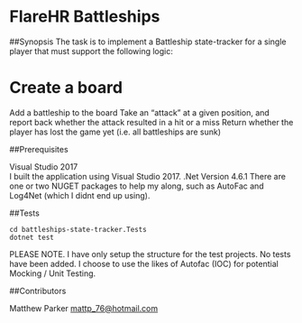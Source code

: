 # FlareHR Battleships

##Synopsis
The task is to implement a Battleship state-tracker for a single player that must support the following logic: 

# Create a board 
Add a battleship to the board
Take an “attack” at a given position, and report back whether the attack resulted in a hit or a miss
Return whether the player has lost the game yet (i.e. all battleships are sunk) 
 

##Prerequisites

Visual Studio 2017  
I built the application using Visual Studio 2017. 
.Net Version 4.6.1
There are one or two NUGET packages to help my along, such as AutoFac and Log4Net (which I didnt end up using). 


##Tests  
```
cd battleships-state-tracker.Tests
dotnet test
```
PLEASE NOTE. I have only setup the structure for the test projects. No tests have been added. I choose to use the likes of Autofac (IOC) for potential Mocking / Unit Testing.


##Contributors

Matthew Parker
mattp_76@hotmail.com
